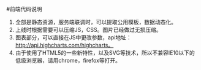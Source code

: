 #前端代码说明

1. 全部是静态资源，服务端联调时，可以提取公用模板，数据动态化。
2. 上线时根据需要可以压缩JS，CSS。图片已经做过无损压缩。
3. 图表部分，可以直接在JS中更改参数，api地址：http://api.highcharts.com/highcharts。
4. 由于使用了HTML5的一些新特性，以及SVG等技术，所以不兼容IE10以下的低级浏览器，请用chrome，firefox等打开。